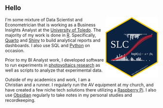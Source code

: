 ## Hello

<a href="https://github.com/Steven314"><img src="www/hex-logo.png" height="200" align="right" alt="hex sticker"/></a>

I'm some mixture of Data Scientist and Econometrician that is working as a Business Insights Analyst at the [University of Toledo](https://www.utoledo.edu/).
The majority of my work is done in [R](https://www.r-project.org/).
Specifically, [Quarto](https://quarto.org/) and [Shiny](https://shiny.posit.co/) to build analytical reports and dashboards.
I also use SQL and [Python](https://www.python.org/) on occasion.

Prior to my BI Analyst work, I developed software to run experiments in [photovoltaics research](https://www.utoledo.edu/research/pvic/) as well as scripts to analyze that experimental data.

Outside of my academics and work, I am a Christian and a runner.
I regularly run the AV equipment at my church, and have created a few niche tech solutions there utilizing a [Raspberry Pi](https://www.raspberrypi.com/).
I also use [Obsidian](https://obsidian.md/) regularly to take notes in my personal studies and recordkeeping.
